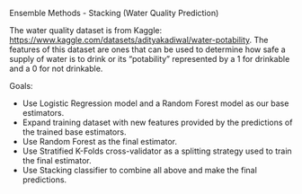 Ensemble Methods - Stacking (Water Quality Prediction)

The water quality dataset is from Kaggle: https://www.kaggle.com/datasets/adityakadiwal/water-potability.
The features of this dataset are ones that can be used to determine how safe a supply of water is to drink or 
its “potability” represented by a 1 for drinkable and a 0 for not drinkable.

Goals:
- Use Logistic Regression model and a Random Forest model as our base estimators.
- Expand training dataset with new features provided by the predictions of the trained base estimators.
- Use Random Forest as the final estimator.
- Use Stratified K-Folds cross-validator as a splitting strategy used to train the final estimator.
- Use Stacking classifier to combine all above and make the final predictions.